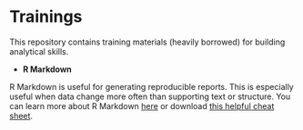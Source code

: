 # Trainings

This repository contains training materials (heavily borrowed) for building analytical skills.

- __R Markdown__

R Markdown is useful for generating reproducible reports. This is especially useful when data change more often than supporting text or structure. You can learn more about R Markdown [here](https://rmarkdown.rstudio.com/) or download [this helpful cheat sheet](https://www.rstudio.com/wp-content/uploads/2015/03/rmarkdown-reference.pdf).